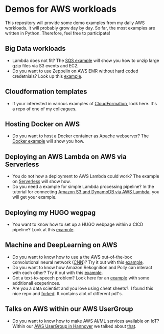 # Demos for AWS workloads

This repository will provide some demo examples from my daily AWS workloads. It will probably grow day by day. So far, the most examples are written in Python. Therefore, feel free to participate!

## Big Data workloads

* Lambda does not fit? The [SQS example](SQS/README.MD) will show you how to unzip large gzip files via S3 events and EC2.
* Do you want to use Zeppelin on AWS EMR without hard coded credetnials? Look up this [example](EMR/README.MD).

## Cloudformation templates

* If your interested in various examples of [CloudFormation](https://github.com/Zirkonium88/aws-cf-templates), look here. It's a repo of one of my colleagues.

## Hosting Docker on AWS

* Do you want to host a Docker container as Apache webserver? The [Docker example](Docker/README.MD) will show you how.

## Deploying an AWS Lambda on AWS via Serverless

* You do not how a deployment to AWS Lambda could work? The example on [Serverless](https://github.com/Zirkonium88/AWS/tree/master/Lambda/ServerlessDemo/README.MD) will show how.
* Do you need a example for simple Lambda processing pipeline? In the tutorial for connecting [Amazon S3 and DynamoDB via AWS Lambda](https://github.com/Zirkonium88/AWS/tree/master/Lambda/GetImagenames/README.MD), you will get your example.

## Deploying my HUGO wegpag

* You want to know how to set up a HUGO webpage within a CICD pipeline? Look at this [example](BuildHUGO/README.MD).

## Machine and DeepLearning on AWS

* Do you want to know how to use a the AWS out-of-the-box convolutional neural network ([CNN](https://en.wikipedia.org/wiki/Convolutional_neural_network))? Try it out with this [example](https://github.com/Zirkonium88/AWS/tree/master/Lambda/DetectFaces).
* Do you want to know how Amazon Rekognition and Polly can interact with each other? Try it out with this [example](https://github.com/Zirkonium88/AWS/tree/master/Lambda/CompareFaces).
* Got a text-to-speech problem? Look here for an [example](https://github.com/Zirkonium88/AWS/tree/master/Lambda/TransScribeMP3) with some additionall exeperinces.
* Are you a data scientist and you love using cheat sheets?. I found this nice repo and [forked](https://github.com/Zirkonium88/Data-Science--Cheat-Sheet). It contains alot of different pdf's.

## Talks on AWS within our AWS UserGroup

* Do you want to know how to make AWS AI/ML services available on IoT? Within our [AWS UserGroup in Hannover](https://www.meetup.com/de-DE/AWS-Usergroup-Hannover/) we talked about [that](https://github.com/Zirkonium88/AWS/tree/master/Presentations/20190319_UserGroup_AI_on_IoT.pdf). 